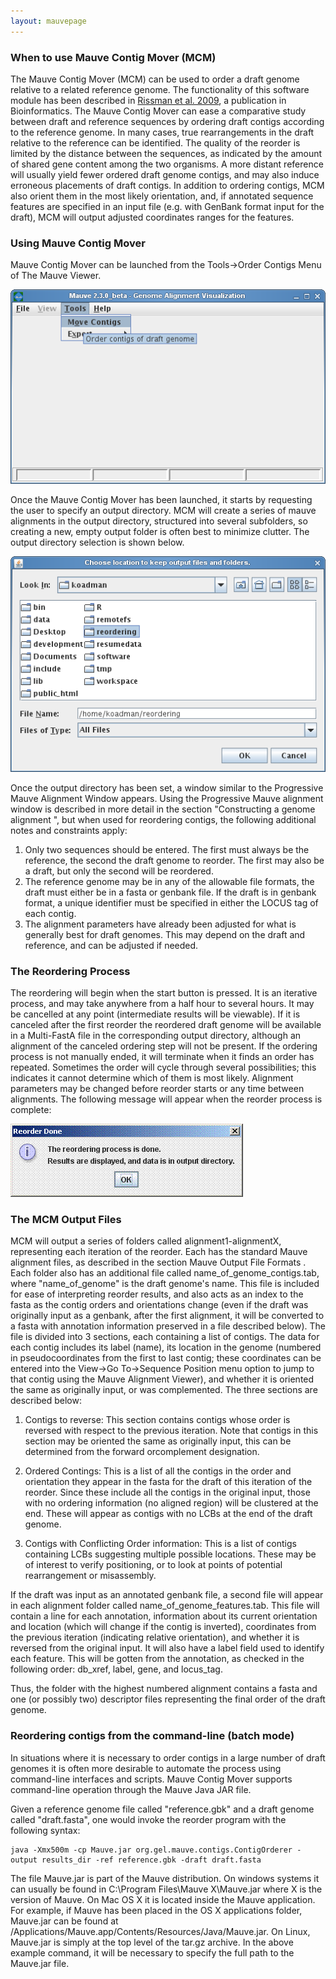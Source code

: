 ```yaml
---
layout: mauvepage
---
```


### When to use Mauve Contig Mover (MCM)

The Mauve Contig Mover (MCM) can be used to order a draft genome relative to a related reference genome.  The functionality of this software module has been described in [Rissman et al. 2009](http://bioinformatics.oxfordjournals.org/cgi/content/abstract/btp356), a publication in Bioinformatics. The Mauve Contig Mover can ease a comparative study between draft and reference sequences by ordering draft contigs according to the reference genome.  In many cases, true rearrangements in the draft relative to the reference can be identified.  The quality of the reorder is limited by the distance between the sequences, as indicated by the amount of shared gene content among the two organisms.  A more distant reference will usually yield fewer ordered draft genome contigs, and may also induce erroneous placements of draft contigs.  In addition to ordering contigs, MCM also orient them in the most likely orientation, and, if annotated sequence features are specified in an input file (e.g. with GenBank format input for the draft), MCM will output adjusted coordinates ranges for the features.

### Using Mauve Contig Mover

Mauve Contig Mover can be launched from the Tools->Order Contigs Menu of The Mauve Viewer.

![Starting the Mauve Contig Mover from within Mauve](toolsmenu.png)

 

Once the Mauve Contig Mover has been launched, it starts by requesting the user to specify an output directory.  MCM will create a series of mauve alignments in the output directory, structured into several subfolders, so creating a new, empty output folder is often best to minimize clutter.  The output directory selection is shown below.

![Dialog box to choose an output folder for the Mauve Contig Mover](filedialog.png)

 

Once the output directory has been set, a window similar to the Progressive Mauve Alignment Window appears.  Using the Progressive Mauve alignment window is described in more detail in the section "Constructing a genome alignment ", but when used for reordering contigs,  the following additional notes and constraints apply:
1.    Only two sequences should be entered.  The first must always be the reference, the second the draft genome to reorder.  The first may also be a draft, but only the second will be reordered.
2.    The reference genome may be in any of the allowable file formats, the draft must either be in a fasta or genbank file.  If the draft is in genbank format, a unique identifier must be specified in either the LOCUS tag of each contig.
3.    The alignment parameters have already been adjusted for what is generally best for draft genomes.  This may depend on the draft and reference, and can be adjusted if needed.

### The Reordering Process

The reordering will begin when the start button is pressed.  It is an iterative process, and may take anywhere from a half hour to several hours.  It may be cancelled at any point (intermediate results will be viewable).  If it is canceled after the first reorder the reordered draft genome will be available in a Multi-FastA file in the corresponding output directory, although an alignment of the canceled ordering step will not be present.  If the ordering process is not manually ended, it will terminate when it finds an order has repeated.  Sometimes the order will cycle through several possibilities; this indicates it cannot determine which of them is most likely. Alignment parameters may be changed before reorder starts or any time between alignments.
The following message will appear when the reorder process is complete:

![Notification that a contig reordering has completed](reorderdone.png)

 

### The MCM Output Files

MCM will output a series of folders called alignment1-alignmentX, representing each iteration of the reorder.  Each has the standard Mauve alignment files, as described in the section Mauve Output File Formats .  Each folder also has an additional file called name_of_genome_contigs.tab, where "name_of_genome" is the draft genome's name.  This file is included for ease of interpreting reorder results, and also acts as an index to the fasta as the contig orders and orientations change (even if the draft was originally input as a genbank, after the first alignment, it will be converted to a fasta with annotation information preserved in a file described below).  The file is divided into 3 sections, each containing a list of contigs.  The data for each contig includes its label (name), its location in the genome (numbered in pseudocoordinates from the first to last contig; these coordinates can be entered into the View->Go To->Sequence Position menu option to jump to that contig using the Mauve Alignment Viewer), and whether it is oriented the same as originally input, or was complemented.  The three sections are described below:

1.    Contigs to reverse:  This section contains contigs whose order is reversed with respect to the previous iteration.  Note that contigs in this section may be oriented the same as originally input, this can be determined from the forward orcomplement designation.

2.    Ordered Contings:    This is a list of all the contigs in the order and orientation they appear in the fasta for the draft of this iteration of the reorder.  Since these include all the contigs in the original input, those with no ordering information (no aligned region) will be clustered at the end.  These will appear as contigs with no LCBs at the end of the draft genome.

3.    Contigs with Conflicting Order information:    This is a list of contigs containing LCBs suggesting multiple possible locations.  These may be of interest to verify positioning, or to look at points of potential rearrangement or misassembly.

If the draft was input as an annotated genbank file, a second file will appear in each alignment folder called name_of_genome_features.tab.  This file will contain a line for each annotation, information about its current orientation and location (which will change if the contig is inverted), coordinates from the previous iteration (indicating relative orientation), and whether it is reversed from the original input.  It will also have a label field used to identify each feature.  This will be gotten from the annotation, as checked in the following order:  db_xref, label, gene, and locus_tag.

Thus, the folder with the highest numbered alignment contains a fasta and one (or possibly two) descriptor files representing the final order of the draft genome.


### Reordering contigs from the command-line (batch mode)
In situations where it is necessary to order contigs in a large number of draft genomes it is often more desirable to automate the process using command-line interfaces and scripts. Mauve Contig Mover supports command-line operation through the Mauve Java JAR file.  

Given a reference genome file called "reference.gbk" and a draft genome called "draft.fasta", one would invoke the reorder program with the following syntax:

	java -Xmx500m -cp Mauve.jar org.gel.mauve.contigs.ContigOrderer -output results_dir -ref reference.gbk -draft draft.fasta

The file Mauve.jar is part of the Mauve distribution.  On windows systems it can usually be found in C:\Program Files\Mauve X\Mauve.jar where X is the version of Mauve.  On Mac OS X it is located inside the Mauve application.  For example, if Mauve has been placed in the OS X applications folder, Mauve.jar can be found at /Applications/Mauve.app/Contents/Resources/Java/Mauve.jar.  On Linux, Mauve.jar is simply at the top level of the tar.gz archive.  In the above example command, it will be necessary to specify the full path to the Mauve.jar file.


